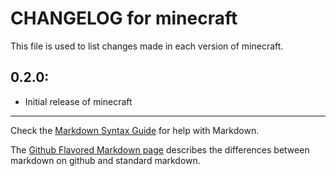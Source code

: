# CHANGELOG for minecraft

This file is used to list changes made in each version of minecraft.

## 0.2.0:

* Initial release of minecraft

- - - 
Check the [Markdown Syntax Guide](http://daringfireball.net/projects/markdown/syntax) for help with Markdown.

The [Github Flavored Markdown page](http://github.github.com/github-flavored-markdown/) describes the differences between markdown on github and standard markdown.
